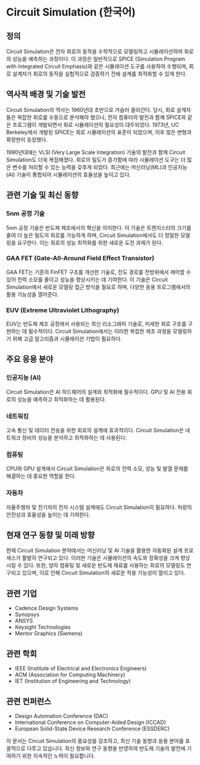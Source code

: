 # Circuit Simulation (한국어)

## 정의
Circuit Simulation은 전자 회로의 동작을 수학적으로 모델링하고 시뮬레이션하여 회로의 성능을 예측하는 과정이다. 이 과정은 일반적으로 SPICE (Simulation Program with Integrated Circuit Emphasis)와 같은 시뮬레이션 도구를 사용하여 수행되며, 회로 설계자가 회로의 동작을 실험적으로 검증하기 전에 설계를 최적화할 수 있게 한다.

## 역사적 배경 및 기술 발전
Circuit Simulation의 역사는 1960년대 초반으로 거슬러 올라간다. 당시, 회로 설계자들은 복잡한 회로를 수동으로 분석해야 했으나, 전자 컴퓨터의 발전과 함께 SPICE와 같은 프로그램이 개발되면서 회로 시뮬레이션의 필요성이 대두되었다. 1973년, UC Berkeley에서 개발된 SPICE는 회로 시뮬레이션의 표준이 되었으며, 이후 많은 변형과 확장판이 등장했다. 

1990년대에는 VLSI (Very Large Scale Integration) 기술의 발전과 함께 Circuit Simulation도 더욱 복잡해졌다. 회로의 밀도가 증가함에 따라 시뮬레이션 도구는 더 많은 변수를 처리할 수 있는 능력을 갖추게 되었다. 최근에는 머신러닝(ML)과 인공지능(AI) 기술이 통합되어 시뮬레이션의 효율성을 높이고 있다.

## 관련 기술 및 최신 동향

### 5nm 공정 기술
5nm 공정 기술은 반도체 제조에서의 혁신을 의미한다. 이 기술은 트랜지스터의 크기를 줄여 더 높은 밀도의 회로를 가능하게 하며, Circuit Simulation에서도 더 정밀한 모델링을 요구한다. 이는 회로의 성능 최적화를 위한 새로운 도전 과제가 된다.

### GAA FET (Gate-All-Around Field Effect Transistor)
GAA FET는 기존의 FinFET 구조를 개선한 기술로, 전도 경로를 전방위에서 제어할 수 있어 전력 소모를 줄이고 성능을 향상시키는 데 기여한다. 이 기술은 Circuit Simulation에서 새로운 모델링 접근 방식을 필요로 하며, 다양한 응용 프로그램에서의 활용 가능성을 열어준다.

### EUV (Extreme Ultraviolet Lithography)
EUV는 반도체 제조 공정에서 사용되는 최신 리소그래피 기술로, 미세한 회로 구조를 구현하는 데 필수적이다. Circuit Simulation에서는 이러한 복잡한 제조 과정을 모델링하기 위해 고급 알고리즘과 시뮬레이션 기법이 필요하다.

## 주요 응용 분야

### 인공지능 (AI)
Circuit Simulation은 AI 하드웨어의 설계와 최적화에 필수적이다. GPU 및 AI 전용 회로의 성능을 예측하고 최적화하는 데 활용된다.

### 네트워킹
고속 통신 및 데이터 전송을 위한 회로의 설계에 효과적이다. Circuit Simulation은 네트워크 장비의 성능을 분석하고 최적화하는 데 사용된다.

### 컴퓨팅
CPU와 GPU 설계에서 Circuit Simulation은 회로의 전력 소모, 성능 및 발열 문제를 해결하는 데 중요한 역할을 한다.

### 자동차
자율주행차 및 전기차의 전자 시스템 설계에도 Circuit Simulation이 필요하다. 차량의 안전성과 효율성을 높이는 데 기여한다.

## 현재 연구 동향 및 미래 방향
현재 Circuit Simulation 분야에서는 머신러닝 및 AI 기술을 활용한 자동화된 설계 프로세스가 활발히 연구되고 있다. 이러한 기술은 시뮬레이션의 속도와 정확성을 크게 향상시킬 수 있다. 또한, 양자 컴퓨팅 및 새로운 반도체 재료를 사용하는 회로의 모델링도 연구되고 있으며, 이로 인해 Circuit Simulation의 새로운 적용 가능성이 열리고 있다.

## 관련 기업
- Cadence Design Systems
- Synopsys
- ANSYS
- Keysight Technologies
- Mentor Graphics (Siemens)

## 관련 학회
- IEEE (Institute of Electrical and Electronics Engineers)
- ACM (Association for Computing Machinery)
- IET (Institution of Engineering and Technology)

## 관련 컨퍼런스
- Design Automation Conference (DAC)
- International Conference on Computer-Aided Design (ICCAD)
- European Solid-State Device Research Conference (ESSDERC)

이 문서는 Circuit Simulation의 중요성을 강조하고, 최신 기술 동향과 응용 분야를 포괄적으로 다루고 있습니다. 최신 정보와 연구 동향을 반영하여 반도체 기술의 발전에 기여하기 위한 지속적인 노력이 필요합니다.